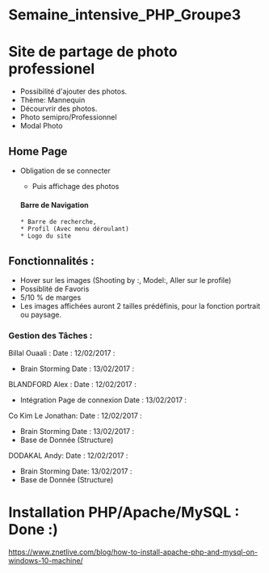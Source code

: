 # Semaine_intensive_PHP_Groupe3


# Site de partage de photo professionel

- Possibilité d'ajouter des photos.
- Thème: Mannequin
- Décourvrir des photos.
- Photo semipro/Professionnel
- Modal Photo


## Home Page

- Obligation de se connecter
  * Puis affichage des photos

  #### Barre de Navigation
      * Barre de recherche,
      * Profil (Avec menu déroulant)
      * Logo du site

## Fonctionnalités :

- Hover sur les images (Shooting by :, Model:, Aller sur le profile)
- Possiblité de Favoris
- 5/10 % de marges
- Les images affichées auront 2 tailles prédéfinis, pour la fonction portrait ou paysage.



### Gestion des Tâches :

Billal Ouaali :
Date : 12/02/2017 :
- Brain Storming
Date : 13/02/2017 :


BLANDFORD Alex :
Date : 12/02/2017 : 
- Intégration Page de connexion
Date : 13/02/2017 :


Co Kim Le Jonathan:
Date : 12/02/2017 :
- Brain Storming
Date : 13/02/2017 :
- Base de Donnée (Structure)

DODAKAL Andy:
Date : 12/02/2017 :
 - Brain Storming
Date: 13/02/2017 :
 - Base de Donnée (Structure)
 

# Installation PHP/Apache/MySQL : Done :)



https://www.znetlive.com/blog/how-to-install-apache-php-and-mysql-on-windows-10-machine/
